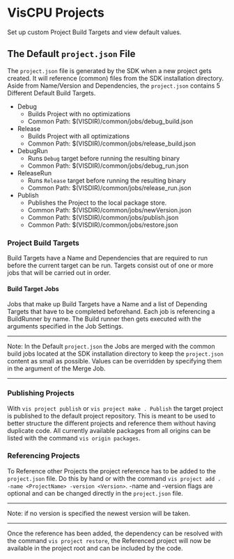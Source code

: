 # VisCPU Projects
Set up custom Project Build Targets and view default values.

## The Default `project.json` File

The `project.json` file is generated by the SDK when a new project gets created.
It will reference (common) files from the SDK installation directory.
Aside from Name/Version and Dependencies, the `project.json` contains 5 Different Default Build Targets.

- Debug
	+ Builds Project with no optimizations
	+ Common Path: $(VISDIR)/common/jobs/debug_build.json
- Release
	+ Builds Project with all optimizations
	+ Common Path: $(VISDIR)/common/jobs/release_build.json
- DebugRun
	+ Runs `Debug` target before running the resulting binary
	+ Common Path: $(VISDIR)/common/jobs/debug_run.json
- ReleaseRun
	+ Runs `Release` target before running the resulting binary
	+ Common Path: $(VISDIR)/common/jobs/release_run.json
- Publish
	+ Publishes the Project to the local package store.
	+ Common Path: $(VISDIR)/common/jobs/newVersion.json
	+ Common Path: $(VISDIR)/common/jobs/publish.json
	+ Common Path: $(VISDIR)/common/jobs/restore.json


### Project Build Targets
Build Targets have a Name and Dependencies that are required to run before the current target can be run.
Targets consist out of one or more jobs that will be carried out in order.

#### Build Target Jobs
Jobs that make up Build Targets have a Name and a list of Depending Targets that have to be completed beforehand.
Each job is referencing a BuildRunner by name. The Build runner then gets executed with the arguments specified in the Job Settings.

____

Note: In the Default `project.json` the Jobs are merged with the common build jobs located at the SDK installation directory to keep the `project.json` content as small as possible. Values can be overridden by specifying them in the argument of the Merge Job.

____

### Publishing Projects
With `vis project publish` or `vis project make . Publish` the target project is published to the default project repository.
This is meant to be used to better structure the different projects and reference them without having duplicate code.
All currently available packages from all origins can be listed with the command `vis origin packages`.

### Referencing Projects
To Reference other Projects the project reference has to be added to the `project.json` file.
Do this by hand or with the command `vis project add . -name <ProjectName> -version <Version>`. -name and -version flags are optional and can be changed directly in the `project.json` file.

____

Note: if no version is specified the newest version will be taken.

____

Once the reference has been added, the dependency can be resolved with the command `vis project restore`, the Referenced project will now be available in the project root and can be included by the code.